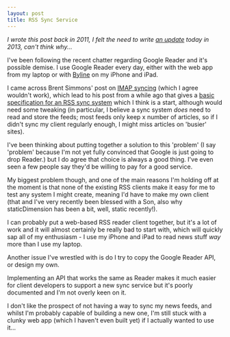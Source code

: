 ```yaml
---
layout: post
title: RSS Sync Service
---
```


*I wrote this post back in 2011, I felt the need to write [an update](http://www.subdimension.co.uk/2013/03/14/RSS_Sync_and_Google_Reader.html) today in 2013, can't think why...*

I've been following the recent chatter regarding Google Reader and it's possible demise. I use Google Reader every day, either with the web app from my laptop or with [Byline][1] on my iPhone and iPad.

I came across Brent Simmons' post on [IMAP syncing][2] (which I agree wouldn't work), which lead to his post from a while ago that gives a [basic specification for an RSS sync system][3] which I think is a start, although would need some tweaking (in particular, I believe a sync system *does* need to read and store the feeds; most feeds only keep x number of articles, so if I didn't sync my client regularly enough, I might miss articles on 'busier' sites).

I've been thinking about putting together a solution to this 'problem' (I say 'problem' because I'm not yet fully convinced that Google is just going to drop Reader.) but I do agree that choice is always a good thing. I've even seen a few people say they'd be willing to pay for a good service.

My biggest problem though, and one of the main reasons I'm holding off at the moment is that none of the existing RSS clients make it easy for me to test any system I might create, meaning I'd have to make my own client (that and I've very recently been blessed with a Son, also why staticDimension has been a bit, well, static recently!).

I can probably put a web-based RSS reader client together, but it's a lot of work and it will almost certainly be really bad to start with, which will quickly sap all of my enthusiasm - I use my iPhone and iPad to read news stuff *way* more than I use my laptop.

Another issue I've wrestled with is do I try to copy the Google Reader API, or design my own.

Implementing an API that works the same as Reader makes it much easier for client developers to support a new sync service but it's poorly documented and I'm not overly keen on it.

I don't like the prospect of not having a way to sync my news feeds, and whilst I'm probably capable of building a new one, I'm still stuck with a clunky web app (which I haven't even built yet) if I actually wanted to use it...

[1]: http://phantomfish.com/byline.html
[2]: http://inessential.com/2011/11/17/how_about_imap_for_rss_syncing_
[3]: http://inessential.com/2010/02/08/idea_for_alternative_rss_syncing_system